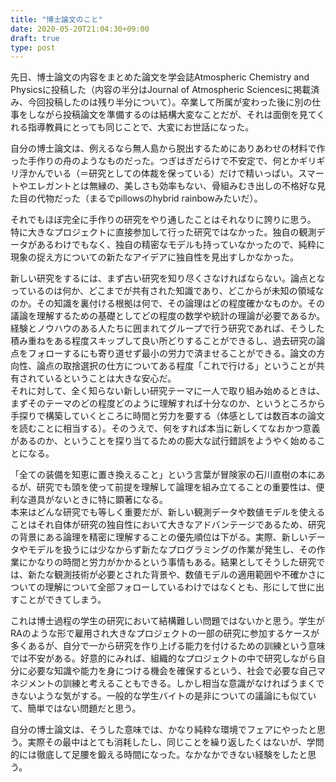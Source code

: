 ```yaml
---
title: "博士論文のこと"
date: 2020-05-20T21:04:30+09:00
draft: true
type: post
---
```


先日、博士論文の内容をまとめた論文を学会誌Atmospheric Chemistry and Physicsに投稿した（内容の半分はJournal of Atmospheric Sciencesに掲載済み、今回投稿したのは残り半分について）。卒業して所属が変わった後に別の仕事をしながら投稿論文を準備するのは結構大変なことだが、それは面倒を見てくれる指導教員にとっても同じことで、大変にお世話になった。  

自分の博士論文は、例えるなら無人島から脱出するためにありあわせの材料で作った手作りの舟のようなものだった。つぎはぎだらけで不安定で、何とかギリギリ浮かんでいる（＝研究としての体裁を保っている）だけで精いっぱい。スマートやエレガントとは無縁の、美しさも効率もない、骨組みむき出しの不格好な見た目の代物だった（まるでpillowsのhybrid rainbowみたいだ）。  

それでもほぼ完全に手作りの研究をやり通したことはそれなりに誇りに思う。  
特に大きなプロジェクトに直接参加して行った研究ではなかった。独自の観測データがあるわけでもなく、独自の精密なモデルも持っていなかったので、純粋に現象の捉え方についての新たなアイデアに独自性を見出すしかなかった。  

新しい研究をするには、まず古い研究を知り尽くさなければならない。論点となっているのは何か、どこまでが共有された知識であり、どこからが未知の領域なのか。その知識を裏付ける根拠は何で、その論理はどの程度確かなものか。その議論を理解するための基礎としてどの程度の数学や統計の理論が必要であるか。  
経験とノウハウのある人たちに囲まれてグループで行う研究であれば、そうした積み重ねをある程度スキップして良い所どりすることができるし、過去研究の論点をフォローするにも寄り道せず最小の労力で済ませることができる。論文の方向性、論点の取捨選択の仕方についてある程度「これで行ける」ということが共有されているということは大きな安心だ。  
それに対して、全く知らない新しい研究テーマに一人で取り組み始めるときは、まずそのテーマのどの程度どのように理解すれば十分なのか、というところから手探りで構築していくところに時間と労力を要する（体感としては数百本の論文を読むことに相当する）。そのうえで、何をすれば本当に新しくてなおかつ意義があるのか、ということを探り当てるための膨大な試行錯誤をようやく始めることになる。  

「全ての装備を知恵に置き換えること」という言葉が冒険家の石川直樹の本にあるが、研究でも頭を使って前提を理解して論理を組み立てることの重要性は、便利な道具がないときに特に顕著になる。  
本来はどんな研究でも等しく重要だが、新しい観測データや数値モデルを使えることはそれ自体が研究の独自性において大きなアドバンテージであるため、研究の背景にある論理を精密に理解することの優先順位は下がる。実際、新しいデータやモデルを扱うには少なからず新たなプログラミングの作業が発生し、その作業にかなりの時間と労力がかかるという事情もある。結果としてそうした研究では、新たな観測技術が必要とされた背景や、数値モデルの適用範囲や不確かさについての理解について全部フォローしているわけではなくとも、形にして世に出すことができてしまう。

これは博士過程の学生の研究において結構難しい問題ではないかと思う。学生がRAのような形で雇用され大きなプロジェクトの一部の研究に参加するケースが多くあるが、自分で一から研究を作り上げる能力を付けるための訓練という意味では不安がある。好意的にみれば、組織的なプロジェクトの中で研究しながら自分に必要な知識や能力を身につける機会を確保するという、社会で必要な自己マネジメントの訓練と考えることもできる。しかし相当な意識がなければうまくできないような気がする。一般的な学生バイトの是非についての議論にも似ていて、簡単ではない問題だと思う。

自分の博士論文は、そうした意味では、かなり純粋な環境でフェアにやったと思う。実際その最中はとても消耗したし、同じことを繰り返したくはないが、学問的には徹底して足腰を鍛える時間になった。なかなかできない経験をしたと思う。

